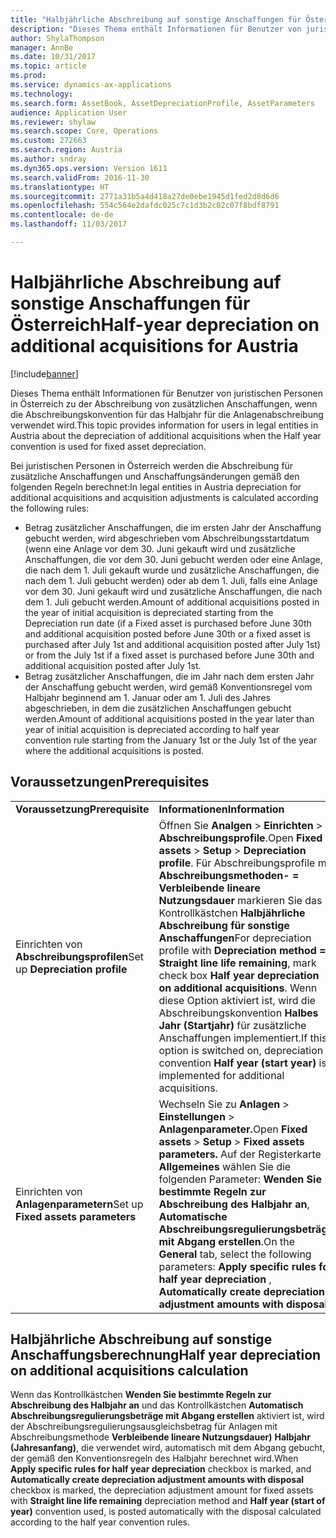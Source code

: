 ```yaml
---
title: "Halbjährliche Abschreibung auf sonstige Anschaffungen für Österreich"
description: "Dieses Thema enthält Informationen für Benutzer von juristischen Personen in Österreich zu der Abschreibung von zusätzlichen Anschaffungen, wenn die Abschreibungskonvention für das Halbjahr für die Anlagenabschreibung verwendet wird."
author: ShylaThompson
manager: AnnBe
ms.date: 10/31/2017
ms.topic: article
ms.prod: 
ms.service: dynamics-ax-applications
ms.technology: 
ms.search.form: AssetBook, AssetDepreciationProfile, AssetParameters
audience: Application User
ms.reviewer: shylaw
ms.search.scope: Core, Operations
ms.custom: 272663
ms.search.region: Austria
ms.author: sndray
ms.dyn365.ops.version: Version 1611
ms.search.validFrom: 2016-11-30
ms.translationtype: HT
ms.sourcegitcommit: 2771a31b5a4d418a27de0ebe1945d1fed2d8d6d6
ms.openlocfilehash: 554c564e2dafdc025c7c1d3b2c02c07f8bdf8791
ms.contentlocale: de-de
ms.lasthandoff: 11/03/2017

---
```


# <a name="half-year-depreciation-on-additional-acquisitions-for-austria"></a><span data-ttu-id="69c20-103">Halbjährliche Abschreibung auf sonstige Anschaffungen für Österreich</span><span class="sxs-lookup"><span data-stu-id="69c20-103">Half-year depreciation on additional acquisitions for Austria</span></span>

[!include[banner](../includes/banner.md)]


<span data-ttu-id="69c20-104">Dieses Thema enthält Informationen für Benutzer von juristischen Personen in Österreich zu der Abschreibung von zusätzlichen Anschaffungen, wenn die Abschreibungskonvention für das Halbjahr für die Anlagenabschreibung verwendet wird.</span><span class="sxs-lookup"><span data-stu-id="69c20-104">This topic provides information for users in legal entities in Austria about the depreciation of additional acquisitions when the Half year convention is used for fixed asset depreciation.</span></span>

<span data-ttu-id="69c20-105">Bei juristischen Personen in Österreich werden die Abschreibung für zusätzliche Anschaffungen und Anschaffungsänderungen gemäß den folgenden Regeln berechnet:</span><span class="sxs-lookup"><span data-stu-id="69c20-105">In legal entities in Austria depreciation for additional acquisitions and acquisition adjustments is calculated according the following rules:</span></span>

-   <span data-ttu-id="69c20-106">Betrag zusätzlicher Anschaffungen, die im ersten Jahr der Anschaffung gebucht werden, wird abgeschrieben vom Abschreibungsstartdatum (wenn eine Anlage vor dem 30. Juni gekauft wird und zusätzliche Anschaffungen, die vor dem 30. Juni gebucht werden oder eine Anlage, die nach dem 1. Juli gekauft wurde und zusätzliche Anschaffungen, die nach dem 1. Juli gebucht werden) oder ab dem 1. Juli, falls eine Anlage vor dem 30. Juni gekauft wird und zusätzliche Anschaffungen, die nach dem 1. Juli gebucht werden.</span><span class="sxs-lookup"><span data-stu-id="69c20-106">Amount of additional acquisitions posted in the year of initial acquisition is depreciated starting from the Depreciation run date (if a Fixed asset is purchased before June 30th and additional acquisition posted before June 30th or a fixed asset is purchased after July 1st and additional acquisition posted after July 1st) or from the July 1st if a fixed asset is purchased before June 30th and additional acquisition posted after July 1st.</span></span>
-   <span data-ttu-id="69c20-107">Betrag zusätzlicher Anschaffungen, die im Jahr nach dem ersten Jahr der Anschaffung gebucht werden, wird gemäß Konventionsregel vom Halbjahr beginnend am 1. Januar oder am 1. Juli des Jahres abgeschrieben, in dem die zusätzlichen Anschaffungen gebucht werden.</span><span class="sxs-lookup"><span data-stu-id="69c20-107">Amount of additional acquisitions posted in the year later than year of initial acquisition is depreciated according to half year convention rule starting from the January 1st or the July 1st of the year where the additional acquisitions is posted.</span></span>

## <a name="prerequisites"></a><span data-ttu-id="69c20-108">Voraussetzungen</span><span class="sxs-lookup"><span data-stu-id="69c20-108">Prerequisites</span></span>
|                                       |                                                                                                                                                                                                                                                                                                                                                               |
|---------------------------------------|---------------------------------------------------------------------------------------------------------------------------------------------------------------------------------------------------------------------------------------------------------------------------------------------------------------------------------------------------------------|
| <span data-ttu-id="69c20-109">**Voraussetzung**</span><span class="sxs-lookup"><span data-stu-id="69c20-109">**Prerequisite**</span></span>                      | <span data-ttu-id="69c20-110">**Informationen**</span><span class="sxs-lookup"><span data-stu-id="69c20-110">**Information**</span></span>                                                                                                                                                                                                                                                                                                                                              |
| <span data-ttu-id="69c20-111">Einrichten von **Abschreibungsprofilen**</span><span class="sxs-lookup"><span data-stu-id="69c20-111">Set up **Depreciation profile**</span></span>       | <span data-ttu-id="69c20-112">Öffnen Sie **Analgen** &gt; **Einrichten** &gt; **Abschreibungsprofile**.</span><span class="sxs-lookup"><span data-stu-id="69c20-112">Open **Fixed assets** &gt; **Setup** &gt; **Depreciation profile**.</span></span> <span data-ttu-id="69c20-113">Für Abschreibungsprofile mit **Abschreibungsmethoden- = Verbleibende lineare Nutzungsdauer** markieren Sie das Kontrollkästchen **Halbjährliche Abschreibung für sonstige Anschaffungen**</span><span class="sxs-lookup"><span data-stu-id="69c20-113">For depreciation profile with **Depreciation method = Straight line life remaining**, mark check box **Half year depreciation on additional acquisitions**.</span></span> <span data-ttu-id="69c20-114">Wenn diese Option aktiviert ist, wird die Abschreibungskonvention **Halbes Jahr (Startjahr)** für zusätzliche Anschaffungen implementiert.</span><span class="sxs-lookup"><span data-stu-id="69c20-114">If this option is switched on, depreciation convention **Half year (start year)** is implemented for additional acquisitions.</span></span> |
| <span data-ttu-id="69c20-115">Einrichten von **Anlagenparametern**</span><span class="sxs-lookup"><span data-stu-id="69c20-115">Set up **Fixed assets parameters**</span></span>    | <span data-ttu-id="69c20-116">Wechseln Sie zu **Anlagen** &gt; **Einstellungen** &gt; **Anlagenparameter.**</span><span class="sxs-lookup"><span data-stu-id="69c20-116">Open **Fixed assets** &gt; **Setup** &gt; **Fixed assets parameters.**</span></span> <span data-ttu-id="69c20-117">Auf der Registerkarte **Allgemeines** wählen Sie die folgenden Parameter:  **Wenden Sie bestimmte Regeln zur Abschreibung des Halbjahr an**, **Automatische Abschreibungsregulierungsbeträge mit Abgang erstellen**.</span><span class="sxs-lookup"><span data-stu-id="69c20-117">On the **General** tab, select the following parameters:  **Apply specific rules for half year depreciation** , **Automatically create depreciation adjustment amounts with disposal**.</span></span>                                                                                  |

## <a name="half-year-depreciation-on-additional-acquisitions-calculation"></a><span data-ttu-id="69c20-118">Halbjährliche Abschreibung auf sonstige Anschaffungsberechnung</span><span class="sxs-lookup"><span data-stu-id="69c20-118">Half year depreciation on additional acquisitions calculation</span></span>
<span data-ttu-id="69c20-119">Wenn das Kontrollkästchen **Wenden Sie bestimmte Regeln zur Abschreibung des Halbjahr an** und das Kontrollkästchen **Automatisch Abschreibungsregulierungsbeträge mit Abgang erstellen** aktiviert ist, wird der Abschreibungsregulierungsausgleichsbetrag für Anlagen mit  Abschreibungsmethode **Verbleibende lineare Nutzungsdauer)** **Halbjahr (Jahresanfang)**, die verwendet wird, automatisch mit dem Abgang gebucht, der gemäß den Konventionsregeln des Halbjahr berechnet wird.</span><span class="sxs-lookup"><span data-stu-id="69c20-119">When **Apply specific rules for half year depreciation** checkbox is marked, and **Automatically create depreciation adjustment amounts with disposal** checkbox is marked, the depreciation adjustment amount for fixed assets with **Straight line life remaining** depreciation method and **Half year (start of year)** convention used, is posted automatically with the disposal calculated according to the half year convention rules.</span></span>





